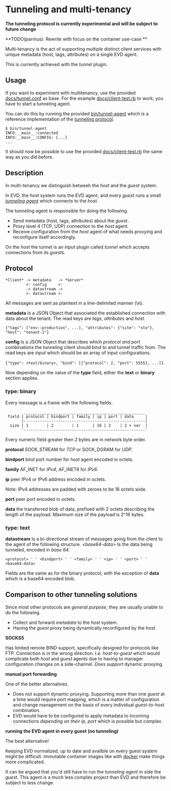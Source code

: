 # Tunneling and multi-tenancy

**The tunneling protocol is currently experimental and will be subject to
future change**

**TODO(parmus): Rewrite with focus on the container use-case **

Multi-tenancy is the act of supporting multiple distinct client services with
unique metadata (host, tags, attributes) on a single EVD agent.

This is currently achieved with the *tunnel* plugin.

## Usage

If you want to experiment with multitenancy, use the provided [docs/tunnel.conf](docs/tunnel.conf) as base.
For the example [docs/client-test.rb](docs/client-test.rb) to work, you have to
start a tunneling agent.

You can do this by running the provided [bin/tunnel-agent](bin/tunnel-agent)
which is a reference implementation of the [tunneling
protocol](#tunneling-and-multi-tenancy).

```
$ bin/tunnel-agent
INFO:__main__:connected
INFO:__main__:CONFIG: {...}
...
```

It should now be possible to use the provided
[docs/client-test.rb](docs/client-test.rb) the same way as you did before.

## Description

In multi-tenancy we distinguish betweeh the *host* and the *guest* system.

In EVD, the *host* system runs the EVD agent, and every *guest* runs a small
[*tunneling agent*](bin/tunnel-agent) which connects to the *host*.

The tunneling agent is responsible for doing the following.

* Send metadata (host, tags, attributes) about the *guest*.
* Proxy level 4 (TCP, UDP) connection to the *host* agent.
* Receive configuration from the *host* agent of what needs proxying and
  reconfigure itself accordingly.

On the *host* the tunnel is an *input* plugin called *tunnel* which accepts
connections from its *guests*.

## Protocol

```
*Client* -> metadata   -> *Server*
         <- config     <-
         -> datastream ->
         <- datastream <-
```

All messages are sent as plaintext in a line-delimited manner (\n).

**metadata** Is a JSON Object that associated the established connection with
data about the tenant.
The read keys are *tags*, *attributes* and *host*.

```{"tags": ["env::production", ...], "attributes": {"site": "sto"}, "host": "tenant-1"}```

**config** Is a JSON Object that describes which *protocol and port* combinations
the tunneling client should bind to and tunnel traffic from.
The read keys are *input* which should be an array of input configurations.

```{"type": <text/binary>, "bind": [{"protocol": 2, "port": 5555}, ...]}```.

Now depending on the value of the **type** field, either the **text** or
**binary** section applies.

### type: binary

Every message is a frame with the following fields.

```
        _____________________________________________________
 field | protocol | bindport | family | ip | port | data     |
       |-----------------------------------------------------|
  size | 1        | 2        | 1      | 16 | 2    | 2 + var  |
       '-----------------------------------------------------'
```

Every numeric field greater then 2 bytes are in network byte order.

**protocol** SOCK_STREAM for *TCP* or SOCK_DGRAM for *UDP*.

**bindport** bind port number for *host* agent encoded in octets.

**family** AF_INET for *IPv4*, AF_INET6 for *IPv6*.

**ip** peer IPv4 or IPv6 address encoded in octets.

Note: IPv4 addresses are padded with zeroes to be 16 octets wide.

**port** peer port encoded in octets.

**data** the transferred blob of data, prefixed with 2 octets describing the
length of the payload. Maximum size of the payload is 2^16 bytes.

### type: text

**datastream** Is a bi-directional stream of messages going from the client to
the agent of the following structure.
*&lt;base64-data&gt;* Is the data being tunneled, encoded in *base 64*.

```
<protocol> ' ' <bindport> ' ' <family> ' ' <ip> ' ' <port> ' ' <base64-data>
```

Fields are the same as for the binary protocol, with the exception of **data**
which is a base64 encoded blob.

## Comparison to other tunneling solutions

Since most other protocols are *general purpose*, they are usually unable to do
the following.

* Collect and forward *metadata* to the *host* system.
* Having the *guest* proxy being dynamically reconfigured by the *host*.

**SOCKS5**

Has limited remote BIND support, specifically designed for protocols like FTP.
Connection is in the wrong direction. I.e. *host-to-guest* which would
complicate both *host* and *guest* agents due to having to manager
configuration changes on a side-channel.
*Does support* dynamic proxying.

**manual port forwarding**

One of the better alternatives.

* Does not support dynamic proxying.
  Supporting more than one *guest* at a time would require port mapping, which
  is a matter of configuration and change management on the basis of every
  individual *guest-to-host* combination.
* EVD would have to be configured to apply metadata to incoming connections
  *depending on their ip, port* which is possible but complex.

**running the EVD agent in every guest (no tunneling)**

The best alternative!

Keeping EVD normalized, up to date and availble on every guest system might be
difficult. Immutable container images like with
[docker](http://www.docker.io/) make things more complicated.

It can be argued that you'd still have to run the *tunneling agent* in side the
*guest*.
This agent is a much less complex project than EVD and therefore be subject to
less change.
